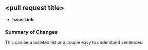 ## \<pull request title\>
* __Issue Link:__

### Summary of Changes
This can be a bulleted list or a couple easy to understand sentences.
